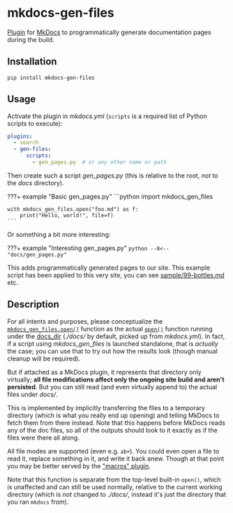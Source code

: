 # mkdocs-gen-files

[Plugin][] for [MkDocs][] to programmatically generate documentation pages during the build.

## Installation

```shell
pip install mkdocs-gen-files
```

[mkdocs]: https://www.mkdocs.org/
[plugin]: https://www.mkdocs.org/user-guide/plugins/

## Usage

Activate the plugin in *mkdocs.yml* (`scripts` is a required list of Python scripts to execute):

```yaml
plugins:
  - search
  - gen-files:
      scripts:
        - gen_pages.py  # or any other name or path
```

Then create such a script *gen_pages.py* (this is relative to the root, *not* to the *docs* directory).

???+ example "Basic gen_pages.py"
    ```python
    import mkdocs_gen_files

    with mkdocs_gen_files.open("foo.md") as f:
        print("Hello, world!", file=f)
    ```

Or something a bit more interesting:

???+ example "Interesting gen_pages.py"
    ```python
    --8<-- "docs/gen_pages.py"
    ```

This adds programmatically generated pages to our site. This example script has been applied to this very site, you can see [sample/99-bottles.md](sample/99-bottles.md) etc.

## Description

For all intents and purposes, please conceptualize the [`mkdocs_gen_files.open()`](api.md) function as the actual [`open()`](https://docs.python.org/3/library/functions.html#open) function running under the [docs_dir](https://www.mkdocs.org/user-guide/configuration/#docs_dir) (*./docs/* by default, picked up from *mkdocs.yml*). In fact, if a script using *mkdocs_gen_files* is launched standalone, that is *actually* the case; you can use that to try out how the results look (though manual cleanup will be required).

But if attached as a MkDocs plugin, it represents that directory only virtually; **all file modifications affect only the ongoing site build and aren't persisted**. But you can still read (and even virtually append to) the actual files under *docs/*.

This is implemented by implicitly transferring the files to a temporary directory (which is what you really end up opening) and telling MkDocs to fetch them from there instead.
Note that this happens before MkDocs reads any of the doc files, so all of the outputs should look to it exactly as if the files were there all along.

All file modes are supported (even e.g. `ab+`). You could even open a file to read it, replace something in it, and write it back anew. Though at that point you may be better served by the ["macros" plugin](https://github.com/fralau/mkdocs_macros_plugin/).

Note that this function is separate from the top-level built-in `open()`, which is unaffected and can still be used normally, relative to the current working directory (which is *not* changed to *./docs/*, instead it's just the directory that you ran `mkdocs` from).

